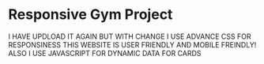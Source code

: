 ﻿# Responsive Gym Project
I HAVE UPDLOAD IT AGAIN BUT WITH CHANGE I USE ADVANCE CSS FOR RESPONSINESS THIS WEBSITE IS USER FRIENDLY AND MOBILE FREINDLY! ALSO I USE JAVASCRIPT FOR DYNAMIC DATA FOR CARDS 
